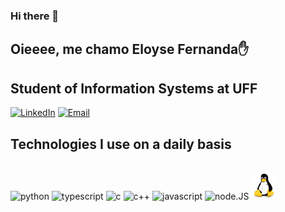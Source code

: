 ### Hi there 👋

<!--
**elojas2/elojas2** is a ✨ _special_ ✨ repository because its `README.md` (this file) appears on your GitHub profile.

Here are some i****deas to get you started:

- 🔭 I’m currently working on ...
- 🌱 I’m currently learning ...
- 👯 I’m looking to collaborate on ...
- 🤔 I’m looking for help with ...
- 💬 Ask me about ...
- 📫 How to reach me: ...
- 😄 Pronouns: ...
- ⚡ Fun fact: ...

![elojas2 GitHub stats](https://github-readme-stats.vercel.app/api?username=elojas2&show_icons=true&theme=radical)        
-->

## Oieeee, me chamo Eloyse Fernanda✋
## Student of Information Systems at UFF
[![LinkedIn](https://img.shields.io/badge/LinkedIn-0077B5?style=for-the-badge&logo=linkedin&logoColor=white
)](https://www.linkedin.com/in/eloyse-fernanda-ab70221ab/)
[![Email](https://img.shields.io/badge/Gmail-D14836?style=for-the-badge&logo=gmail&logoColor=white
)](mailto:eloysefsc@id.uff.br)



## Technologies I use on a daily basis

<div style="display: inline_block"><br/>
   
   <link rel="stylesheet" href="https://cdn.jsdelivr.net/gh/devicons/devicon@v2.15.1/devicon.min.css">
          
   <img align="center" alt="python" src="https://img.shields.io/badge/Python-14354C?style=for-the-badge&logo=python&logoColor=white" />
   <img align="center" alt="typescript" src="https://img.shields.io/badge/TypeScript-007ACC?style=for-the-badge&logo=typescript&logoColor=white" />
   <img align="center" alt="c" src="https://img.shields.io/badge/C-00599C?style=for-the-badge&logo=c&logoColor=white" />
   <img align="center" alt="c++" src="https://img.shields.io/badge/C%2B%2B-00599C?style=for-the-badge&logo=c%2B%2B&logoColor=white" />
   <img align="center" alt="javascript" src="https://img.shields.io/badge/JavaScript-323330?style=for-the-badge&logo=javascript&logoColor=F7DF1E" />
   <img align="center" alt="node.JS" src="https://img.shields.io/badge/Node.js-43853D?style=for-the-badge&logo=node.js&logoColor=white" />
 <img src="https://raw.githubusercontent.com/devicons/devicon/master/icons/linux/linux-original.svg" alt="linux" width="40" height="40"/> 
</div><br/>


